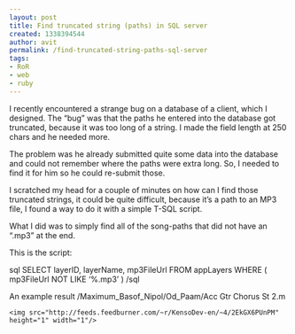```yaml
---
layout: post
title: Find truncated string (paths) in SQL server
created: 1338394544
author: avit
permalink: /find-truncated-string-paths-sql-server
tags:
- RoR
- web
- ruby
---
```

<p>I recently encountered a strange bug on a database of a client, which I designed. The “bug” was that the paths he entered into the database got truncated, because it was too long of a string. I made the field length at 250 chars and he needed more.</p>

<p>The problem was he already submitted quite some data into the database and could not remember where the paths were extra long. So, I needed to find it for him so he could re-submit those.</p>

<p>I scratched my head for a couple of minutes on how can I find those truncated strings, it could be quite difficult, because it’s a path to an MP3 file, I found a way to do it with a simple T-SQL script.</p>

<p>What I did was to simply find all of the song-paths that did not have an “.mp3” at the end.</p>

<p>This is the script:</p>

<p><span>sql</span> SELECT layerID, layerName, mp3FileUrl FROM appLayers WHERE ( mp3FileUrl NOT LIKE ‘%.mp3’ ) <span>/sql</span></p>

<p>An example result /Maximum_Basof_Nipol/Od_Paam/Acc Gtr Chorus St 2.m</p>
      
    <img src="http://feeds.feedburner.com/~r/KensoDev-en/~4/2EkGX6PUnPM" height="1" width="1"/>
